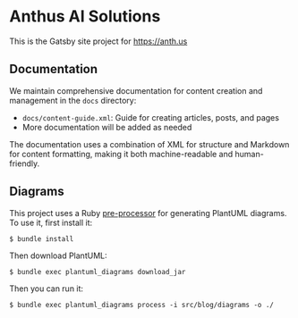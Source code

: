 # Anthus AI Solutions

This is the Gatsby site project for https://anth.us

## Documentation

We maintain comprehensive documentation for content creation and management in the `docs` directory:

- `docs/content-guide.xml`: Guide for creating articles, posts, and pages
- More documentation will be added as needed

The documentation uses a combination of XML for structure and Markdown for content formatting, making it both machine-readable and human-friendly.

## Diagrams

This project uses a Ruby [pre-processor](https://github.com/endymion/plantuml_diagrams/tree/main) for generating PlantUML diagrams.  To use it, first install it:

    $ bundle install

Then download PlantUML:

    $ bundle exec plantuml_diagrams download_jar

Then you can run it:

    $ bundle exec plantuml_diagrams process -i src/blog/diagrams -o ./